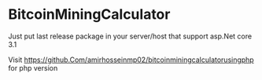 # BitcoinMiningCalculator
Just put last release package in your server/host that support asp.Net core 3.1

Visit https://github.Com/amirhosseinmp02/bitcoinminingcalculatorusingphp for php version 

